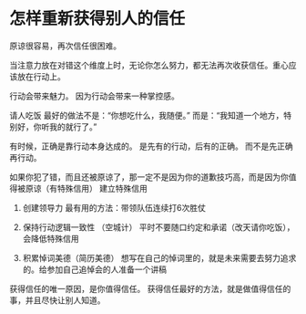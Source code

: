 # 怎样重新获得别人的信任


原谅很容易，再次信任很困难。

当注意力放在对错这个维度上时，无论你怎么努力，都无法再次收获信任。重心应该放在行动上。

行动会带来魅力。
因为行动会带来一种掌控感。

请人吃饭
最好的做法不是：“你想吃什么，我随便。”
而是：“我知道一个地方，特别好，你听我的就行了。”

有时候，正确是靠行动本身达成的。
是先有的行动，后有的正确。
而不是先正确再行动。

如果你犯了错，而且还被原谅了，那一定不是因为你的道歉技巧高，而是因为你值得被原谅（有特殊信用）
建立特殊信用

1. 创建领导力
最有用的方法：带领队伍连续打6次胜仗

2. 保持行动逻辑一致性
（空城计）
平时不要随口约定和承诺（改天请你吃饭），会降低特殊信用

3. 积累悼词美德（简历美德）
想写在自己的悼词里的，就是未来需要去努力追求的。给参加自己追悼会的人准备一个讲稿


获得信任的唯一原因，是你值得信任。
获得信任最好的方法，就是做值得信任的事，并且尽快让别人知道。